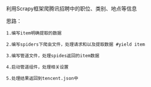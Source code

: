 利用Scrapy框架爬腾讯招聘中的职位、类别、地点等信息

思路：
	
	
	1.编写item明确提取的数据
	
	2.编写spiders下爬虫文件，处理请求和以及提取数据 #yield item
	
	3.编写管道文件，处理spides返回的item数据
	
	4.启动管道组件，处理相关设置
	
	5.处理结果返回到tencent.json中
	
	
	
	
